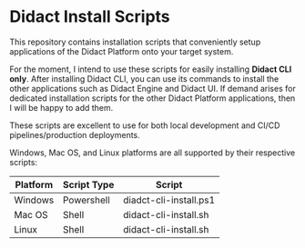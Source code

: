 # Didact Install Scripts

This repository contains installation scripts that conveniently setup applications of the Didact Platform onto your target system.

For the moment, I intend to use these scripts for easily installing **Didact CLI only**. After installing Didact CLI, you can use its commands to install the other applications such as Didact Engine and Didact UI. If demand arises for dedicated installation scripts for the other Didact Platform applications, then I will be happy to add them.

These scripts are excellent to use for both local development and CI/CD pipelines/production deployments.

Windows, Mac OS, and Linux platforms are all supported by their respective scripts:

| Platform | Script Type | Script |
| --- | --- | --- |
| Windows | Powershell | diadct-cli-install.ps1 |
| Mac OS | Shell | didact-cli-install.sh |
| Linux | Shell | didact-cli-install.sh |